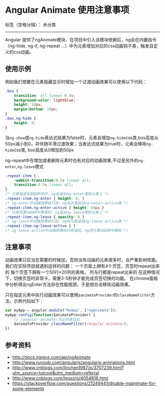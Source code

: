 # Angular Animate 使用注意事项

标签（空格分隔）： 未分类

---

Angular 提供了ngAnimate模块，在项目中引入该模块依赖后，ng会在内置指令（ng-hide, ng-if, ng-repeat ...）中为元素增加对应的css动画钩子类，触发自定义的css动画。

## 使用示例
例如我们想要在元素隐藏显示时增加一个过渡动画效果可以使用以下代码：
```css
.box {
    transition: all linear 0.5s;
    background-color: lightblue;
    height: 50px;
	margin-bottom: 10px;
}
.box.ng-hide {
    height: 0;
}
```
当`ng-show`或`ng-hide`表达式结果为false时，元素会增加`ng-hide`css类,box高度从50px减小到0，并伴随平滑过渡效果；当表达式结果为true时，元素会移除`ng-hide`css类, box高度从0增加到50px

ng-repeat中在增加或者删除元素时也有对应的动画效果,不过是另外的`ng-enter`,`ng-leave`模式
```css
.repeat-item {
    -webkit-transition:0.5s linear all;
    transition:0.5s linear all;
}
/* 元素被追加到DOM中时，ng会追加ng-enter类到元素上 */
.repeat-item.ng-enter { height: 0; }
/* ng-enter中动画效果执行后，ng向元素追加ng-enter-active类 */
.repeat-item.ng-enter-active { height: 50px } 
/* 元素将要从DOM中移除时，ng追加ng-leave类到元素上 */
.repeat-item.ng-leave { opacity: 0 }
/* ng-leave中动画效果执行后，ng向元素追加ng-leave-active类 */
.repeat-item.ng-leave-active { }
/* ng-leave-active中动画效果执行完成后，ng将元素从DOM中移除 */
```

## 注意事项
动画效果只应当在需要的时候加，否则当有动画的元素很多时，会严重影响性能。
我们在实际项目就遇到这样的问题：
一个页面上拥有4个页签，页签时repeat出来的
每个页签下拥有一个50行*20列的表格， 列与行都是repeat出来的
在这种情况下，切换页签时非常卡，需要3-5秒钟才能完成页签切换的功能。
在chrome面板中分析得出ngEnter方法存在性能瓶颈，于是想办法移除动画效果。

只在指定元素中执行动画效果可以使用`$animateProvider`的`classNameFilter`方法，示例代码如下：
```javascript
var myApp = angular.module("MyApp", ["ngAnimate"]);
myApp.config(function($animateProvider) {
    // /angular-animate/为正则表达式
    $animateProvider.classNameFilter(/angular-animate/);
})
```

## 参考资料
- http://docs.ngnice.com/api/ngAnimate 
- http://www.runoob.com/angularjs/angularjs-animations.html 
- http://www.cnblogs.com/linchen1987/p/3707239.html?utm_source=tuicool&utm_medium=referral 
- http://www.cnblogs.com/leosx/p/4054818.html 
- https://stackoverflow.com/questions/21249441/disable-nganimate-for-some-elements 
